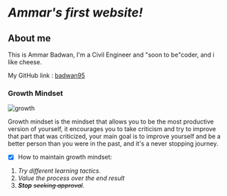 # ***Ammar's first website!***

## About me

This is Ammar Badwan, I'm a Civil Engineer and "soon to be"coder, and i like cheese.

My GitHub link : [badwan95](http://github.com/badwan95)

### Growth Mindset

![growth](https://irp-cdn.multiscreensite.com/069d5d93/dms3rep/multi/mobile/fixed.png)

Growth mindset is the mindset that allows you to be the most productive version of yourself, it encourages you to take criticism and try to improve that part that was criticized, your main goal is to improve yourself and be a better person than you were in the past, and it's a never stopping journey.

- [x] How to maintain growth mindset:
1. *Try different learning tactics.*
2. *Value the process over the end result*
3. ***Stop** ~~seeking approval~~.*

